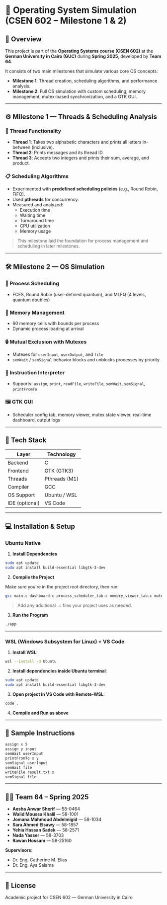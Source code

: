 # 🧠 Operating System Simulation (CSEN 602 – Milestone 1 & 2)

## 📌 Overview

This project is part of the **Operating Systems course (CSEN 602)** at the **German University in Cairo (GUC)** during **Spring 2025**, developed by **Team 64**.

It consists of two main milestones that simulate various core OS concepts:
- **Milestone 1**: Thread creation, scheduling algorithms, and performance analysis.
- **Milestone 2**: Full OS simulation with custom scheduling, memory management, mutex-based synchronization, and a GTK GUI.

---

## ⚙️ Milestone 1 — Threads & Scheduling Analysis

### 🧵 Thread Functionality

- **Thread 1**: Takes two alphabetic characters and prints all letters in-between (inclusive).
- **Thread 2**: Prints messages and its thread ID.
- **Thread 3**: Accepts two integers and prints their sum, average, and product.

### 📋 Scheduling Algorithms

- Experimented with **predefined scheduling policies** (e.g., Round Robin, FIFO).
- Used **pthreads** for concurrency.
- Measured and analyzed:
  - Execution time
  - Waiting time
  - Turnaround time
  - CPU utilization
  - Memory usage

> This milestone laid the foundation for process management and scheduling in later milestones.

---

## 🛠️ Milestone 2 — OS Simulation

### 🧵 Process Scheduling

- FCFS, Round Robin (user-defined quantum), and MLFQ (4 levels, quantum doubles)

### 🧠 Memory Management

- 60 memory cells with bounds per process
- Dynamic process loading at arrival

### 🔒 Mutual Exclusion with Mutexes

- Mutexes for `userInput`, `userOutput`, and `file`
- `semWait` / `semSignal` behavior blocks and unblocks processes by priority

### 📄 Instruction Interpreter

- Supports: `assign`, `print`, `readFile`, `writeFile`, `semWait`, `semSignal`, `printFromTo`

### 🖼️ GTK GUI

- Scheduler config tab, memory viewer, mutex state viewer, real-time dashboard, output logs

---

## 🧱 Tech Stack

| Layer         | Technology     |
|---------------|----------------|
| Backend       | C              |
| Frontend      | GTK (GTK3)     |
| Threads       | Pthreads (M1)  |
| Compiler      | GCC            |
| OS Support    | Ubuntu / WSL   |
| IDE (optional)| VS Code        |

---

## 💻 Installation & Setup

### Ubuntu Native

1. **Install Dependencies**

```bash
sudo apt update
sudo apt install build-essential libgtk-3-dev
````

2. **Compile the Project**

Make sure you're in the project root directory, then run:

```bash
gcc main.c dashboard.c process_scheduler_tab.c memory_viewer_tab.c mutex_tab.c -o app $(pkg-config --cflags --libs gtk+-3.0)
```

> Add any additional `.c` files your project uses as needed.

3. **Run the Program**

```bash
./app
```

---

### WSL (Windows Subsystem for Linux) + VS Code

1. **Install WSL**:

```bash
wsl --install -d Ubuntu
```

2. **Install dependencies inside Ubuntu terminal**:

```bash
sudo apt update
sudo apt install build-essential libgtk-3-dev
```

3. **Open project in VS Code with Remote-WSL**:

```bash
code .
```

4. **Compile and Run as above**

---

## 🧪 Sample Instructions

```txt
assign x 5
assign y input
semWait userInput
printFromTo x y
semSignal userInput
semWait file
writeFile result.txt x
semSignal file
```

---

## 👨‍💻 Team 64 – Spring 2025

* **Aesha Anwar Sherif** — 58-0464
* **Walid Moussa Khalil** — 58-1001
* **Jomana Mahmoud Abdelmigid** — 58-1034
* **Sara Ahmed Elsawy** — 58-1857
* **Yehia Hassan Sadek** — 58-2571
* **Nada Yasser** — 58-3703
* **Rawan Hossam** — 58-25160

**Supervisors**:

* Dr. Eng. Catherine M. Elias
* Dr. Eng. Aya Salama

---

## 📜 License

Academic project for CSEN 602 — German University in Cairo




